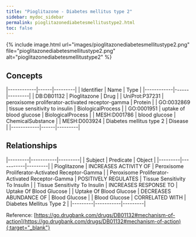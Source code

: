 ```yaml
---
title: "Pioglitazone - Diabetes mellitus type 2"
sidebar: mydoc_sidebar
permalink: pioglitazonediabetesmellitustype2.html
toc: false 
---
```


{% include image.html url="images/pioglitazonediabetesmellitustype2.png" file="pioglitazonediabetesmellitustype2.png" alt="pioglitazonediabetesmellitustype2" %}

## Concepts

|------------|------|---------|
| Identifier | Name | Type    |
|------------|------|---------|
| DB:DB01132 | Pioglitazone | Drug |
| UniProt:P37231 | peroxisome proliferator-activated receptor-gamma | Protein |
| GO:0032869 | tissue sensitivity to insulin | BiologicalProcess |
| GO:0001951 | uptake of blood glucose | BiologicalProcess |
| MESH:D001786 | blood glucose | ChemicalSubstance |
| MESH:D003924 | Diabetes mellitus type 2 | Disease |
|------------|------|---------|

## Relationships

|---------|-----------|---------|
| Subject | Predicate | Object  |
|---------|-----------|---------|
| Pioglitazone | INCREASES ACTIVITY OF | Peroxisome Proliferator-Activated Receptor-Gamma |
| Peroxisome Proliferator-Activated Receptor-Gamma | POSITIVELY REGULATES | Tissue Sensitivity To Insulin |
| Tissue Sensitivity To Insulin | INCREASES RESPONSE TO | Uptake Of Blood Glucose |
| Uptake Of Blood Glucose | DECREASES ABUNDANCE OF | Blood Glucose |
| Blood Glucose | CORRELATED WITH | Diabetes Mellitus Type 2 |
|---------|-----------|---------|

Reference: [https://go.drugbank.com/drugs/DB01132#mechanism-of-action](https://go.drugbank.com/drugs/DB01132#mechanism-of-action){:target="_blank"}